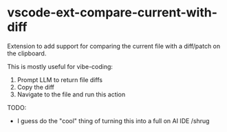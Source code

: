 # vscode-ext-compare-current-with-diff
Extension to add support for comparing the current file with a diff/patch on the clipboard.

This is mostly useful for vibe-coding:

1. Prompt LLM to return file diffs
2. Copy the diff
3. Navigate to the file and run this action

TODO:
- I guess do the "cool" thing of turning this into a full on AI IDE /shrug